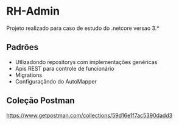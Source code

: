 # RH-Admin

Projeto realizado para caso de estudo do .netcore versao 3.*

## Padrões
- Utlizadondo repositorys com implementações genéricas
- Apis REST para controle de funcionário
- Migrations
- Configuraçãndo do AutoMapper

## Coleção Postman
https://www.getpostman.com/collections/59d16e1f7ac5390dadd3